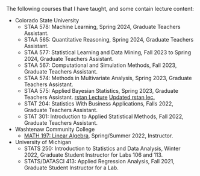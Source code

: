 The following courses that I have taught, and some contain lecture content:
- Colorado State University
  - STAA 578: Machine Learning, Spring 2024, Graduate Teachers Assistant.
  - STAA 565: Quantitative Reasoning, Spring 2024, Graduate Teachers Assistant.
  - STAA 577: Statistical Learning and Data Mining, Fall 2023 to Spring 2024, Graduate Teachers Assistant.
  - STAA 567: Computational and Simulation Methods, Fall 2023, Graduate Teachers Assistant. 
  - STAA 574: Methods in Multivariate Analysis, Spring 2023, Graduate Teachers Assistant.
  - STAA 575: Applied Bayesian Statistics, Spring 2023, Graduate Teachers Assistant. [rstan Lecture](https://brodyee.github.io/Courses/guestLecs/stanLecPrev.html) [Updated rstan lec.](https://brodyee.github.io/Courses/guestLecs/stanLec.html)
  - STAT 204: Statistics With Business Applications, Falls 2022, Graduate Teachers Assistant.
  - STAT 301: Introduction to Applied Statistical Methods, Fall 2022, Graduate Teachers Assistant.
- Washtenaw Community College
  - [MATH 197: Linear Algebra](https://brodyee.github.io/Courses/LinearAlgebra), Spring/Summer 2022, Instructor.
- University of Michigan
  - STATS 250: Introduction to Statistics and Data Analysis, Winter 2022, Graduate Student Instructor for Labs 106 and 113.
  - STATS/DATASCI 413: Applied Regression Analysis, Fall 2021, Graduate Student Instructor for a Lab.
